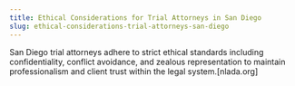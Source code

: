 ```yaml
---
title: Ethical Considerations for Trial Attorneys in San Diego
slug: ethical-considerations-trial-attorneys-san-diego
---
```


San Diego trial attorneys adhere to strict ethical standards including confidentiality, conflict avoidance, and zealous representation to maintain professionalism and client trust within the legal system.[nlada.org]
